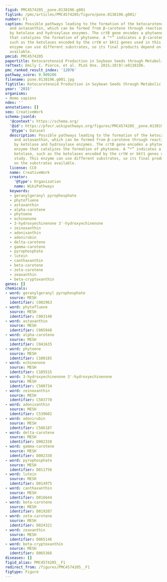 ```yaml
---
figid: PMC4574205__pone.0138196.g001
figlink: /pmc/articles/PMC4574205/figure/pone.0138196.g001/
number: F1
caption: Possible pathways leading to the formation of the ketocarotenoids canthaxanthin
  and astaxanthin, which can be formed from β-carotene through reactions catalyzed
  by ketolase and hydroxylase enzymes. The crtB gene encodes a phytoene synthase enzyme
  that catalyzes the formation of phytoene. A “*” indicates a β-carotene ketolase,
  such as the ketolases encoded by the crtW or bkt1 genes used in this study. This
  enzyme can use different substrates, so its final products depend on the substrates
  available.
pmcid: PMC4574205
papertitle: Ketocarotenoid Production in Soybean Seeds through Metabolic Engineering.
reftext: Emily C. Pierce, et al. PLoS One. 2015;10(9):e0138196.
pmc_ranked_result_index: '12076'
pathway_score: 0.909206
filename: pone.0138196.g001.jpg
figtitle: Ketocarotenoid Production in Soybean Seeds through Metabolic Engineering
year: '2015'
organisms:
- Homo sapiens
ndex: ''
annotations: []
seo: CreativeWork
schema-jsonld:
  '@context': https://schema.org/
  '@id': https://pfocr.wikipathways.org/figures/PMC4574205__pone.0138196.g001.html
  '@type': Dataset
  description: Possible pathways leading to the formation of the ketocarotenoids canthaxanthin
    and astaxanthin, which can be formed from β-carotene through reactions catalyzed
    by ketolase and hydroxylase enzymes. The crtB gene encodes a phytoene synthase
    enzyme that catalyzes the formation of phytoene. A “*” indicates a β-carotene
    ketolase, such as the ketolases encoded by the crtW or bkt1 genes used in this
    study. This enzyme can use different substrates, so its final products depend
    on the substrates available.
  license: CC0
  name: CreativeWork
  creator:
    '@type': Organization
    name: WikiPathways
  keywords:
  - geranylgeranyl pyrophosphate
  - phytofluene
  - astaxanthin
  - alpha-carotene
  - phytoene
  - echinenone
  - 3-hydroxyechinenone 3'-hydroxyechinenone
  - zeinoxanthin
  - adonixanthin
  - adonirubin
  - delta-carotene
  - gamma-carotene
  - pyrophosphate
  - lutein
  - canthaxanthin
  - beta-carotene
  - zeta-carotene
  - zeaxanthin
  - beta-cryptoxanthin
genes: []
chemicals:
- word: geranylgeranyl pyrophosphate
  source: MESH
  identifier: C002963
- word: phytofluene
  source: MESH
  identifier: C003140
- word: astaxanthin
  source: MESH
  identifier: C005948
- word: alpha-carotene
  source: MESH
  identifier: C041635
- word: phytoene
  source: MESH
  identifier: C100185
- word: echinenone
  source: MESH
  identifier: C105515
- word: 3-hydroxyechinenone 3'-hydroxyechinenone
  source: MESH
  identifier: C500734
- word: zeinoxanthin
  source: MESH
  identifier: C503770
- word: adonixanthin
  source: MESH
  identifier: C539602
- word: adonirubin
  source: MESH
  identifier: C586187
- word: delta-carotene
  source: MESH
  identifier: D002338
- word: gamma-carotene
  source: MESH
  identifier: D002338
- word: pyrophosphate
  source: MESH
  identifier: D011756
- word: lutein
  source: MESH
  identifier: D014975
- word: canthaxanthin
  source: MESH
  identifier: D016644
- word: beta-carotene
  source: MESH
  identifier: D019207
- word: zeta-carotene
  source: MESH
  identifier: D024321
- word: zeaxanthin
  source: MESH
  identifier: D065146
- word: beta-cryptoxanthin
  source: MESH
  identifier: D065366
diseases: []
figid_alias: PMC4574205__F1
redirect_from: /figures/PMC4574205__F1
figtype: Figure
---
```

